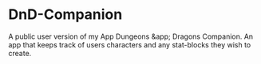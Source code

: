 # DnD-Companion
A public user version of my App Dungeons &app; Dragons Companion. An app that keeps track of users characters and any stat-blocks they wish to create.
